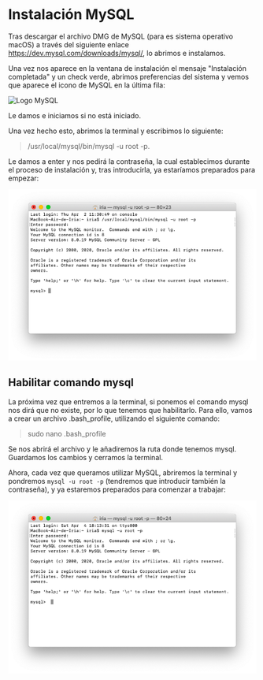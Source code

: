 # Instalación MySQL

Tras descargar el archivo DMG de MySQL (para es sistema operativo macOS) a través del siguiente enlace https://dev.mysql.com/downloads/mysql/, lo abrimos e instalamos.

Una vez nos aparece en la ventana de instalación el mensaje "Instalación completada" y un check verde, abrimos preferencias del sistema y vemos que aparece el icono de MySQL en la última fila:

![Logo MySQL](https://github.com/iriagonzalez25/Apuntes-2/blob/master/logo.png)

Le damos e iniciamos si no está iniciado. 

Una vez hecho esto, abrimos la terminal y escribimos lo siguiente: 

>/usr/local/mysql/bin/mysql -u root -p.

Le damos a enter y nos pedirá la contraseña, la cual establecimos durante el proceso de instalación y, tras introducirla, ya estaríamos preparados para empezar:

![Foto final](https://github.com/iriagonzalez25/Bases-de-datos-2/blob/master/comando%20final.png) 

## Habilitar comando mysql

La próxima vez que entremos a la terminal, si ponemos el comando mysql nos dirá que no existe, por lo que tenemos que habilitarlo. Para ello, vamos a crear un archivo .bash_profile, utilizando el siguiente comando:

>sudo nano .bash_profile

Se nos abrirá el archivo y le añadiremos la ruta donde tenemos mysql. Guardamos los cambios y cerramos la terminal. 

Ahora, cada vez que queramos utilizar MySQL, abriremos la terminal y pondremos `mysql -u root -p` (tendremos que introducir también la contraseña), y ya estaremos preparados para comenzar a trabajar:

![Comando mysql habilitado](https://github.com/iriagonzalez25/Bases-de-datos-2/blob/master/comando%20hablitado.png)

